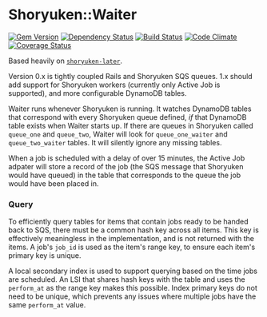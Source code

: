 # Shoryuken::Waiter

[![Gem Version](http://img.shields.io/gem/v/shoryuken-waiter.svg)](https://rubygems.org/gems/shoryuken-waiter)
[![Dependency Status](https://gemnasium.com/farski/shoryuken-waiter.svg)](https://gemnasium.com/farski/shoryuken-waiter)
[![Build Status](https://travis-ci.org/farski/shoryuken-waiter.svg)](https://travis-ci.org/farski/shoryuken-waiter)
[![Code Climate](https://codeclimate.com/github/farski/shoryuken-waiter/badges/gpa.svg)](https://codeclimate.com/github/farski/shoryuken-waiter)
[![Coverage Status](https://coveralls.io/repos/farski/shoryuken-waiter/badge.svg?branch=master)](https://coveralls.io/r/farski/shoryuken-waiter?branch=master)

Based heavily on [`shoryuken-later`](https://github.com/joekhoobyar/shoryuken-later).

Version 0.x is tightly coupled Rails and Shoryuken SQS queues. 1.x should add support for Shoryuken workers (currently only Active Job is supported), and more configurable DynamoDB tables.

Waiter runs whenever Shoryuken is running. It watches DynamoDB tables that correspond with every Shoryuken queue defined, _if_ that DynamoDB table exists when Waiter starts up. If there are queues in Shoryuken called `queue_one` and `queue_two`, Waiter will look for `queue_one_waiter` and `queue_two_waiter` tables. It will silently ignore any missing tables.

When a job is scheduled with a delay of over 15 minutes, the Active Job adpater will store a record of the job (the SQS message that Shoryuken would have queued) in the table that corresponds to the queue the job would have been placed in.

### Query

To efficiently query tables for items that contain jobs ready to be handed back to SQS, there must be a common hash key across all items. This key is effectively meaningless in the implementation, and is not returned with the items. A job's `job_id` is used as the item's range key, to ensure each item's primary key is unique.

A local secondary index is used to support querying based on the time jobs are scheduled. An LSI that shares hash keys with the table and uses the `perform_at` as the range key makes this possible. Index primary keys do not need to be unique, which prevents any issues where multiple jobs have the same `perform_at` value.
